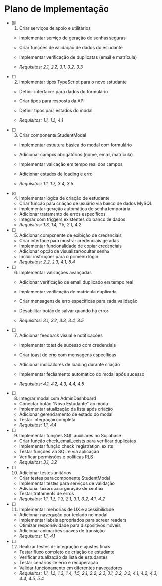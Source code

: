 # Plano de Implementação

- [x] 1. Criar serviços de apoio e utilitários



  - Implementar serviço de geração de senhas seguras
  - Criar funções de validação de dados do estudante
  - Implementar verificação de duplicatas (email e matrícula)

  - _Requisitos: 2.1, 2.2, 3.1, 3.2, 3.3_

- [ ] 2. Implementar tipos TypeScript para o novo estudante
  - Definir interfaces para dados do formulário
  - Criar tipos para resposta da API


  - Definir tipos para estados do modal
  - _Requisitos: 1.1, 1.2, 4.1_

- [ ] 3. Criar componente StudentModal
  - Implementar estrutura básica do modal com formulário

  - Adicionar campos obrigatórios (nome, email, matrícula)
  - Implementar validação em tempo real dos campos
  - Adicionar estados de loading e erro
  - _Requisitos: 1.1, 1.2, 3.4, 3.5_

- [x] 4. Implementar lógica de criação de estudante

  - Criar função para criação de usuário via banco de dados MySQL
  - Implementar geração automática de senha temporária
  - Adicionar tratamento de erros específicos
  - Integrar com triggers existentes do banco de dados
  - _Requisitos: 1.3, 1.4, 1.5, 2.1, 4.2_


- [ ] 5. Adicionar componente de exibição de credenciais
  - Criar interface para mostrar credenciais geradas
  - Implementar funcionalidade de copiar credenciais
  - Adicionar opção de visualizar/ocultar senha
  - Incluir instruções para o primeiro login
  - _Requisitos: 2.2, 2.3, 4.1, 5.4_


- [ ] 6. Implementar validações avançadas
  - Adicionar verificação de email duplicado em tempo real
  - Implementar verificação de matrícula duplicada
  - Criar mensagens de erro específicas para cada validação
  - Desabilitar botão de salvar quando há erros


  - _Requisitos: 3.1, 3.2, 3.3, 3.4, 3.5_

- [ ] 7. Adicionar feedback visual e notificações
  - Implementar toast de sucesso com credenciais
  - Criar toast de erro com mensagens específicas


  - Adicionar indicadores de loading durante criação
  - Implementar fechamento automático do modal após sucesso
  - _Requisitos: 4.1, 4.2, 4.3, 4.4, 4.5_

- [ ] 8. Integrar modal com AdminDashboard


  - Conectar botão "Novo Estudante" ao modal
  - Implementar atualização da lista após criação
  - Adicionar gerenciamento de estado do modal
  - Testar integração completa
  - _Requisitos: 1.1, 4.4_

- [ ] 9. Implementar funções SQL auxiliares no Supabase
  - Criar função check_email_exists para verificar duplicatas
  - Implementar função check_registration_exists
  - Testar funções via SQL e via aplicação
  - Verificar permissões e políticas RLS
  - _Requisitos: 3.1, 3.2_

- [ ] 10. Adicionar testes unitários
  - Criar testes para componente StudentModal
  - Implementar testes para serviços de validação
  - Adicionar testes para geração de senhas
  - Testar tratamento de erros
  - _Requisitos: 1.1, 1.2, 1.3, 2.1, 3.1, 3.2, 4.1, 4.2_

- [ ] 11. Implementar melhorias de UX e acessibilidade
  - Adicionar navegação por teclado no modal
  - Implementar labels apropriados para screen readers
  - Otimizar responsividade para dispositivos móveis
  - Adicionar animações suaves de transição
  - _Requisitos: 1.1, 4.1_

- [ ] 12. Realizar testes de integração e ajustes finais
  - Testar fluxo completo de criação de estudante
  - Verificar atualização da lista de estudantes
  - Testar cenários de erro e recuperação
  - Validar funcionamento em diferentes navegadores
  - _Requisitos: 1.1, 1.2, 1.3, 1.4, 1.5, 2.1, 2.2, 2.3, 3.1, 3.2, 3.3, 4.1, 4.2, 4.3, 4.4, 4.5, 5.4_
